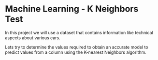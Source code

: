 # Machine Learning - K Neighbors Test


In this project we will use a dataset that contains information like technical aspects about various cars.

Lets try to determine the values required to obtain an accurate model to predict values from a column using the K-nearest Neighbors algorithm.
